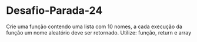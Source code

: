 # Desafio-Parada-24
Crie uma função contendo uma lista com 10 nomes, a cada execução da função um nome aleatório deve ser retornado. Utilize: função, return e array
